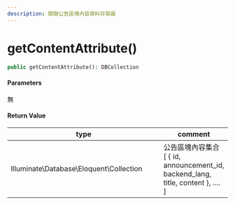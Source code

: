 ```yaml
---
description: 關聯公告區塊內容資料存取器
---
```


# getContentAttribute()

```php
public getContentAttribute(): DBCollection
```

#### Parameters

無

#### **Return Value**

<table><thead><tr><th width="362">type</th><th>comment</th></tr></thead><tbody><tr><td>Illuminate\Database\Eloquent\Collection</td><td>公告區塊內容集合<br>[ { id, announcement_id, backend_lang, title, content }, ....  ]</td></tr></tbody></table>
